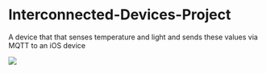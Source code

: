 # Interconnected-Devices-Project
A device that that senses temperature and light and sends these values via MQTT to an iOS device

![](https://media.giphy.com/media/4TqbfZ3NSbZeWyo1wv/giphy.gif)
